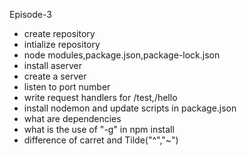 Episode-3

- create repository
- intialize repository
- node modules,package.json,package-lock.json
- install aserver
- create a server
- listen to port number
- write request handlers for /test,/hello
- install nodemon and update scripts in package.json
- what are dependencies
- what is the use of "-g" in npm install
- difference of carret and Tilde("^","~")
